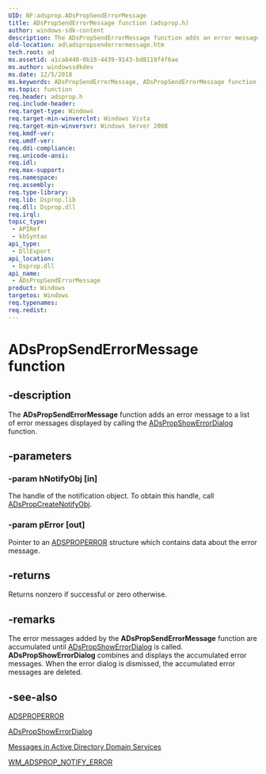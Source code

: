 ```yaml
---
UID: NF:adsprop.ADsPropSendErrorMessage
title: ADsPropSendErrorMessage function (adsprop.h)
author: windows-sdk-content
description: The ADsPropSendErrorMessage function adds an error message to a list of error messages displayed by calling the ADsPropShowErrorDialog function.
old-location: ad\adspropsenderrormessage.htm
tech.root: ad
ms.assetid: a1ca8440-0b18-4439-9143-bd8119f4f6ae
ms.author: windowssdkdev
ms.date: 12/5/2018
ms.keywords: ADsPropSendErrorMessage, ADsPropSendErrorMessage function [Active Directory], ad.adspropsenderrormessage, adsprop/ADsPropSendErrorMessage
ms.topic: function
req.header: adsprop.h
req.include-header: 
req.target-type: Windows
req.target-min-winverclnt: Windows Vista
req.target-min-winversvr: Windows Server 2008
req.kmdf-ver: 
req.umdf-ver: 
req.ddi-compliance: 
req.unicode-ansi: 
req.idl: 
req.max-support: 
req.namespace: 
req.assembly: 
req.type-library: 
req.lib: Dsprop.lib
req.dll: Dsprop.dll
req.irql: 
topic_type:
 - APIRef
 - kbSyntax
api_type:
 - DllExport
api_location:
 - Dsprop.dll
api_name:
 - ADsPropSendErrorMessage
product: Windows
targetos: Windows
req.typenames: 
req.redist: 
---
```


# ADsPropSendErrorMessage function


## -description


The <b>ADsPropSendErrorMessage</b> function adds an error message to a list of error messages displayed by calling 
the <a href="https://msdn.microsoft.com/c7ed3d36-474e-4cb1-82aa-1e2c1ebd4b83">ADsPropShowErrorDialog</a> function.


## -parameters




### -param hNotifyObj [in]

The handle of the notification object. To obtain this handle, call <a href="https://msdn.microsoft.com/bfca3801-0d24-4177-8173-b6bf4b854fae">ADsPropCreateNotifyObj</a>.


### -param pError [out]

Pointer to an <a href="https://msdn.microsoft.com/584cb3e7-3b26-4346-9162-b3e3064ded1a">ADSPROPERROR</a> structure which contains data about the error message.


## -returns



Returns nonzero if successful or zero otherwise.




## -remarks



The error messages added by the <b>ADsPropSendErrorMessage</b> function are accumulated until  <a href="https://msdn.microsoft.com/c7ed3d36-474e-4cb1-82aa-1e2c1ebd4b83">ADsPropShowErrorDialog</a> is called.  <b>ADsPropShowErrorDialog</b> combines and displays the accumulated  error messages. When the error dialog is dismissed, the accumulated error messages are deleted.




## -see-also




<a href="https://msdn.microsoft.com/584cb3e7-3b26-4346-9162-b3e3064ded1a">ADSPROPERROR</a>



<a href="https://msdn.microsoft.com/c7ed3d36-474e-4cb1-82aa-1e2c1ebd4b83">ADsPropShowErrorDialog</a>



<a href="https://msdn.microsoft.com/32a4724b-3182-4521-975c-cef33afee0b2">Messages in Active Directory Domain Services</a>



<a href="https://msdn.microsoft.com/7abf1b3d-5abe-42cd-baeb-1bf863c7f04d">WM_ADSPROP_NOTIFY_ERROR</a>
 

 

